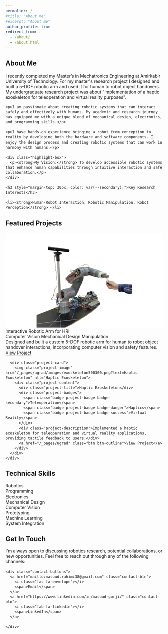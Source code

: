```yaml
---
permalink: /
#title: "About me"
#excerpt: "About me"
author_profile: true
redirect_from: 
  - /about/
  - /about.html
---
```


<html lang="en">
<head>
<meta charset="UTF-8">
<meta name="viewport" content="width=device-width, initial-scale=1.0">
<link rel="stylesheet" href="https://cdnjs.cloudflare.com/ajax/libs/font-awesome/6.0.0/css/all.min.css">
<style>
/* Color Palette - Luxurious Tech Theme */
:root {
  --primary: #1E3A8A; /* Deep Navy Blue */
  --secondary: #3563E9; /* Bright Blue */
  --accent: #60A5FA; /* Light Blue */
  --accent-gold: #F59E0B; /* Gold */
  --accent-soft: #DBEAFE; /* Very Light Blue */
  --light: #F8FAFC; /* Off-White */
  --dark: #0F172A; /* Very Dark Blue */
  --text: #334155; /* Slate Gray */
  --success: #10B981; /* Emerald */
  --info: #0EA5E9; /* Sky Blue */
  --warning: #F59E0B; /* Amber */
  --danger: #EF4444; /* Red */
  --shadow: 0 10px 15px -3px rgba(0, 0, 0, 0.1), 0 4px 6px -2px rgba(0, 0, 0, 0.05);
  --shadow-lg: 0 20px 25px -5px rgba(0, 0, 0, 0.1), 0 10px 10px -5px rgba(0, 0, 0, 0.04);
  --shadow-inner: inset 0 2px 4px 0 rgba(0, 0, 0, 0.06);
  --border-radius: 8px;
  --border-radius-lg: 12px;
  --transition: all 0.3s cubic-bezier(0.4, 0, 0.2, 1);
  --font-heading: 'Poppins', sans-serif;
  --font-body: 'Inter', sans-serif;
}

@import url('https://fonts.googleapis.com/css2?family=Inter:wght@300;400;500;600;700&family=Poppins:wght@400;500;600;700&display=swap');

.page__content {
  font-family: var(--font-body);
  line-height: 1.7;
  color: var(--text);
}

h1, h2, h3, h4, h5, h6 {
  font-family: var(--font-heading);
  font-weight: 600;
  line-height: 1.3;
  color: var(--dark);
}

p {
  margin-bottom: 1.2rem;
}

.btn {
  display: inline-block;
  padding: 12px 24px;
  background-color: var(--primary);
  color: white;
  border-radius: var(--border-radius);
  text-decoration: none;
  font-weight: 500;
  transition: var(--transition);
  border: none;
  cursor: pointer;
  box-shadow: var(--shadow);
  font-family: var(--font-heading);
  text-align: center;
  margin: 10px 5px;
}

.btn:hover {
  transform: translateY(-2px);
  box-shadow: var(--shadow-lg);
  background-color: var(--secondary);
}

.btn-outline {
  background-color: transparent;
  border: 2px solid var(--primary);
  color: var(--primary)!important;
}

.btn-outline:hover {
  background-color: var(--primary);
  color: white !important;
}

/* Hero Section */
.hero {
  position: relative;
  background: linear-gradient(135deg, var(--primary) 0%, var(--secondary) 100%);
  border-radius: var(--border-radius-lg);
  color: white;
  padding: 60px 40px;
  margin-bottom: 40px;
  overflow: hidden;
  box-shadow: var(--shadow-lg);
}

.hero::before {
  content: '';
  position: absolute;
  top: 0;
  left: 0;
  width: 100%;
  height: 100%;
  background-image: url("data:image/svg+xml,%3Csvg width='100' height='100' viewBox='0 0 100 100' xmlns='http://www.w3.org/2000/svg'%3E%3Cpath d='M11 18c3.866 0 7-3.134 7-7s-3.134-7-7-7-7 3.134-7 7 3.134 7 7 7zm48 25c3.866 0 7-3.134 7-7s-3.134-7-7-7-7 3.134-7 7 3.134 7 7 7zm-43-7c1.657 0 3-1.343 3-3s-1.343-3-3-3-3 1.343-3 3 1.343 3 3 3zm63 31c1.657 0 3-1.343 3-3s-1.343-3-3-3-3 1.343-3 3 1.343 3 3 3zM34 90c1.657 0 3-1.343 3-3s-1.343-3-3-3-3 1.343-3 3 1.343 3 3 3zm56-76c1.657 0 3-1.343 3-3s-1.343-3-3-3-3 1.343-3 3 1.343 3 3 3zM12 86c2.21 0 4-1.79 4-4s-1.79-4-4-4-4 1.79-4 4 1.79 4 4 4zm28-65c2.21 0 4-1.79 4-4s-1.79-4-4-4-4 1.79-4 4 1.79 4 4 4zm23-11c2.76 0 5-2.24 5-5s-2.24-5-5-5-5 2.24-5 5 2.24 5 5 5zm-6 60c2.21 0 4-1.79 4-4s-1.79-4-4-4-4 1.79-4 4 1.79 4 4 4zm29 22c2.76 0 5-2.24 5-5s-2.24-5-5-5-5 2.24-5 5 2.24 5 5 5zM32 63c2.76 0 5-2.24 5-5s-2.24-5-5-5-5 2.24-5 5 2.24 5 5 5zm57-13c2.76 0 5-2.24 5-5s-2.24-5-5-5-5 2.24-5 5 2.24 5 5 5zm-9-21c1.105 0 2-.895 2-2s-.895-2-2-2-2 .895-2 2 .895 2 2 2zM60 91c1.105 0 2-.895 2-2s-.895-2-2-2-2 .895-2 2 .895 2 2 2zM35 41c1.105 0 2-.895 2-2s-.895-2-2-2-2 .895-2 2 .895 2 2 2zM12 60c1.105 0 2-.895 2-2s-.895-2-2-2-2 .895-2 2 .895 2 2 2z' fill='%23ffffff' fill-opacity='0.05' fill-rule='evenodd'/%3E%3C/svg%3E");
  opacity: 0.8;
}

.hero-content {
  position: relative;
  z-index: 2;
  display: flex;
  align-items: center;
  justify-content: space-between;
  gap: 40px;
}

.hero-text {
  flex: 1;
}

.hero-image {
  flex: 1;
  text-align: center;
}

.hero-image img {
  max-width: 260px;
  border-radius: 50%;
  border: 4px solid white;
  box-shadow: var(--shadow-lg);
  transition: var(--transition);
}

.hero-image img:hover {
  transform: scale(1.03);
}

.hero h1 {
  font-size: 2.6rem;
  color: white;
  margin-bottom: 15px;
  font-weight: 700;
}

.hero p {
  font-size: 1.1rem;
  opacity: 0.9;
  margin-bottom: 25px;
}

.hero-badges {
  display: flex;
  flex-wrap: wrap;
  gap: 10px;
  margin-top: 20px;
}

.badge {
  display: inline-block;
  padding: 6px 14px;
  border-radius: 30px;
  font-size: 0.85rem;
  font-weight: 600;
  color: white;
  box-shadow: var(--shadow);
  transition: var(--transition);
}

.badge:hover {
  transform: translateY(-2px);
  box-shadow: var(--shadow-lg);
}

.badge-primary { background-color: var(--primary); }
.badge-secondary { background-color: var(--secondary); }
.badge-success { background-color: var(--success); }
.badge-info { background-color: var(--info); }
.badge-warning { background-color: var(--warning); color: var(--dark); }
.badge-danger { background-color: var(--danger); }
.badge-gold { background-color: var(--accent-gold); color: var(--dark); }

/* Section Styles */
.section {
  background: white;
  border-radius: var(--border-radius-lg);
  box-shadow: var(--shadow);
  padding: 35px;
  margin-bottom: 30px;
  transition: var(--transition);
  position: relative;
  overflow: hidden;
}

.section:hover {
  box-shadow: var(--shadow-lg);
  transform: translateY(-5px);
}

.section::before {
  content: '';
  position: absolute;
  top: 0;
  right: 0;
  width: 150px;
  height: 150px;
  background: linear-gradient(135deg, var(--accent-soft) 0%, rgba(255,255,255,0) 100%);
  border-radius: 0 0 0 100%;
  opacity: 0.6;
  z-index: 0;
}

.section-title {
  position: relative;
  padding-bottom: 15px;
  margin-bottom: 25px;
  color: var(--primary);
  font-size: 1.8rem;
  z-index: 1;
}

.section-title::after {
  content: '';
  position: absolute;
  left: 0;
  bottom: 0;
  height: 4px;
  width: 60px;
  background: linear-gradient(to right, var(--accent-gold), var(--accent));
  border-radius: 2px;
}

.section-content {
  position: relative;
  z-index: 1;
}

/* Two Column Layout */
.two-column {
  display: flex;
  gap: 30px;
  margin: 40px 0;
}

.column {
  flex: 1;
  min-width: 250px;
}

/* Skills Section */
.skills-grid {
  display: grid;
  grid-template-columns: repeat(auto-fill, minmax(160px, 1fr));
  gap: 15px;
  margin-top: 25px;
}

.skill-item {
  background-color: var(--light);
  border-radius: var(--border-radius);
  padding: 15px;
  text-align: center;
  transition: var(--transition);
  border-bottom: 3px solid var(--accent);
}

.skill-item:hover {
  transform: translateY(-3px);
  box-shadow: var(--shadow);
  border-bottom-color: var(--accent-gold);
}

.skill-icon {
  font-size: 1.8rem;
  color: var(--primary);
  margin-bottom: 10px;
}

.skill-name {
  font-weight: 500;
}

/* Education Cards */
.education-cards {
  display: grid;
  grid-template-columns: repeat(auto-fill, minmax(300px, 1fr));
  gap: 20px;
  margin-top: 30px;
}

.education-card {
  background: var(--light);
  border-radius: var(--border-radius);
  padding: 25px;
  transition: var(--transition);
  position: relative;
  overflow: hidden;
  border-left: 4px solid var(--accent);
}

.education-card:hover {
  transform: translateY(-5px);
  box-shadow: var(--shadow);
}

.education-date {
  display: inline-block;
  background: var(--accent-soft);
  color: var(--primary);
  padding: 5px 12px;
  border-radius: 20px;
  font-size: 0.85rem;
  font-weight: 500;
  margin-bottom: 15px;
}

.education-degree {
  font-weight: 600;
  color: var(--dark);
  margin-bottom: 5px;
  font-size: 1.1rem;
}

.education-institution {
  color: var(--text);
  margin-bottom: 15px;
  font-style: italic;
}

/* Project Cards */
.project-cards {
  display: grid;
  grid-template-columns: repeat(auto-fill, minmax(280px, 1fr));
  gap: 25px;
  margin-top: 30px;
}

.project-card {
  background: white;
  border-radius: var(--border-radius);
  overflow: hidden;
  box-shadow: var(--shadow);
  transition: var(--transition);
}

.project-card:hover {
  transform: translateY(-5px);
  box-shadow: var(--shadow-lg);
}

.project-image {
  width: 100%;
  height: 180px;
  object-fit: cover;
  border-bottom: 3px solid var(--accent);
  transition: var(--transition);
}

.project-card:hover .project-image {
  border-bottom-color: var(--accent-gold);
}

.project-content {
  padding: 20px;
}

.project-title {
  font-weight: 600;
  color: var(--primary);
  margin-bottom: 10px;
  font-size: 1.2rem;
}

.project-description {
  margin-bottom: 15px;
  font-size: 0.95rem;
}

.project-badges {
  display: flex;
  flex-wrap: wrap;
  gap: 8px;
  margin-bottom: 15px;
}

.project-badge {
  font-size: 0.75rem;
  padding: 4px 10px;
}

/* Highlight Box */
.highlight-box {
  background-color: var(--accent-soft);
  border-left: 4px solid var(--accent);
  padding: 20px;
  margin: 25px 0;
  border-radius: 0 var(--border-radius) var(--border-radius) 0;
  box-shadow: var(--shadow-inner);
}

/* Lists */
.feature-list {
  list-style: none;
  padding-left: 5px;
  margin: 20px 0;
}

.feature-list li {
  position: relative;
  padding-left: 28px;
  margin-bottom: 12px;
}

.feature-list li::before {
  content: '\f00c';
  font-family: 'Font Awesome 6 Free';
  font-weight: 900;
  position: absolute;
  left: 0;
  color: var(--success);
}

/* Contact Buttons */
.contact-buttons {
  display: flex;
  flex-wrap: wrap;
  gap: 15px;
  margin-top: 30px;
}

.contact-btn {
  display: flex;
  align-items: center;
  justify-content: center;
  gap: 10px;
  background: white;
  color: var(--primary);
  padding: 12px 20px;
  border-radius: var(--border-radius);
  box-shadow: var(--shadow);
  transition: var(--transition);
  text-decoration: none;
  font-weight: 500;
}

.contact-btn:hover {
  transform: translateY(-3px);
  box-shadow: var(--shadow-lg);
  background: var(--primary);
  color: white;
}

.contact-btn i {
  font-size: 1.2rem;
}

/* Responsive Styles */
@media screen and (max-width: 992px) {
  .hero-content {
    flex-direction: column-reverse;
    text-align: center;
    gap: 30px;
  }
  
  .hero-image img {
    max-width: 220px;
  }
  
  .hero h1 {
    font-size: 2.2rem;
  }
  
  .hero-badges {
    justify-content: center;
  }
  
  .section-title::after {
    left: 50%;
    transform: translateX(-50%);
  }
  
  .section-title {
    text-align: center;
  }
}

@media screen and (max-width: 768px) {
  .hero {
    padding: 40px 30px;
  }
  
  .two-column {
    flex-direction: column;
  }
  
  .section {
    padding: 25px;
  }
  
  .hero h1 {
    font-size: 1.8rem;
  }
  
  .contact-buttons {
    justify-content: center;
  }
}

@media screen and (max-width: 576px) {
  .skills-grid {
    grid-template-columns: repeat(2, 1fr);
  }
  
  .education-cards, .project-cards {
    grid-template-columns: 1fr;
  }
  
  .hero-image img {
    max-width: 180px;
  }
}
</style>
</head>
<body>




<!-- About Me Section -->
<div class="section">
  <h2 class="section-title">About Me</h2>
  <div class="section-content">
    <p>I recently completed my Master’s in Mechatronics Engineering at Amirkabir University of Technology.
    For my master's research project I designed and built a 5-DOF robotic arm and used it for human to robot object handovers. My undergraduate research project was about "implementation of a haptic exoskeleton for teleoperation and virtual reality purposes".</p>
    
    
    <p>I am passionate about creating robotic systems that can interact safely and effectively with humans. My academic and research journey has equipped me with a unique blend of mechanical design, electronics, and programming skills.</p>
    
    <p>I have hands-on experience bringing a robot from conception to reality by developing both the hardware and software components. I enjoy the design process and creating robotic systems that can work in harmony with humans.</p>
    
    <div class="highlight-box">
      <p><strong>My Vision:</strong> To develop accessible robotic systems that enhance human capabilities through intuitive interaction and safe collaboration.</p>
    </div>
    
    <h3 style="margin-top: 30px; color: var(--secondary);">Key Research Interests</h3>
    
    <li><strong>Human-Robot Interaction, Robotic Manipulation, Robot Perception</strong> </li>
      
      
    
  </div>
</div>

<!-- Projects Showcase -->
<div class="section">
  <h2 class="section-title">Featured Projects</h2>
  <div class="section-content">
    <div class="project-cards">
      <div class="project-card">
        <img class="project-image" src="/graduate/images/robotarmhandover500300.png?text=5-DOF Robotic Arm" alt="5-DOF Robotic Arm">
        <div class="project-content">
          <div class="project-title">Interactive Robotic Arm for HRI</div>
          <div class="project-badges">
            <span class="badge project-badge badge-info">Computer Vision</span>
            <span class="badge project-badge badge-primary">Mechanical Design</span>
            <span class="badge project-badge badge-warning">Manipulation</span>
          </div>
          <div class="project-description">Designed and built a custom 5-DOF robotic arm for human to robot object handover interactions, incorporating computer vision and safety features.</div>
          <a href="/graduate/" class="btn btn-outline">View Project</a>
        </div>
      </div>
      
      <div class="project-card">
        <img class="project-image" src="/_pages/ugrad/images/exoskeleton500300.png?text=Haptic Exoskeleton" alt="Haptic Exoskeleton">
        <div class="project-content">
          <div class="project-title">Haptic Exoskeleton</div>
          <div class="project-badges">
            <span class="badge project-badge badge-secondary">Teleoperation</span>
            <span class="badge project-badge badge-danger">Haptics</span>
            <span class="badge project-badge badge-success">Virtual Reality</span>
          </div>
          <div class="project-description">Implemented a haptic exoskeleton for teleoperation and virtual reality applications, providing tactile feedback to users.</div>
          <a href="/_pages/ugrad" class="btn btn-outline">View Project</a>
        </div>
      </div>
    </div>
  </div>
</div>

<!-- Skills Section -->
<div class="section">
  <h2 class="section-title">Technical Skills</h2>
  <div class="section-content">
    <div class="skills-grid">
      <div class="skill-item">
        <div class="skill-icon"><i class="fas fa-robot"></i></div>
        <div class="skill-name">Robotics</div>
      </div>
      <div class="skill-item">
        <div class="skill-icon"><i class="fas fa-code"></i></div>
        <div class="skill-name">Programming</div>
      </div>
      <div class="skill-item">
        <div class="skill-icon"><i class="fas fa-microchip"></i></div>
        <div class="skill-name">Electronics</div>
      </div>
      <div class="skill-item">
        <div class="skill-icon"><i class="fas fa-cogs"></i></div>
        <div class="skill-name">Mechanical Design</div>
      </div>
      <div class="skill-item">
        <div class="skill-icon"><i class="fas fa-eye"></i></div>
        <div class="skill-name">Computer Vision</div>
      </div>
      <div class="skill-item">
        <div class="skill-icon"><i class="fas fa-cubes"></i></div>
        <div class="skill-name">Prototyping</div>
      </div>
      <div class="skill-item">
        <div class="skill-icon"><i class="fas fa-brain"></i></div>
        <div class="skill-name">Machine Learning</div>
      </div>
      <div class="skill-item">
        <div class="skill-icon"><i class="fas fa-project-diagram"></i></div>
        <div class="skill-name">System Integration</div>
      </div>
    </div>
  </div>
</div>

<!-- Contact Section -->
<div class="section">
  <h2 class="section-title">Get In Touch</h2>
  <div class="section-content">
    <p>I'm always open to discussing robotics research, potential collaborations, or new opportunities. Feel free to reach out through any of the following channels:</p>
    
    <div class="contact-buttons">
      <a href="mailto:masoud.rahimi38@gmail.com" class="contact-btn">
        <i class="fas fa-envelope"></i>
        <span>Email</span>
      </a>
      <a href="https://www.linkedin.com/in/masoud-gorji/" class="contact-btn">
        <i class="fab fa-linkedin"></i>
        <span>LinkedIn</span>
      </a>

    </div>
  </div>
</div>

<script>
  // Add any JavaScript functionality you might need here
  document.addEventListener('DOMContentLoaded', function() {
    // Example: Animate elements on scroll
    // Add functionality as needed
  });
</script>

</body>
</html>